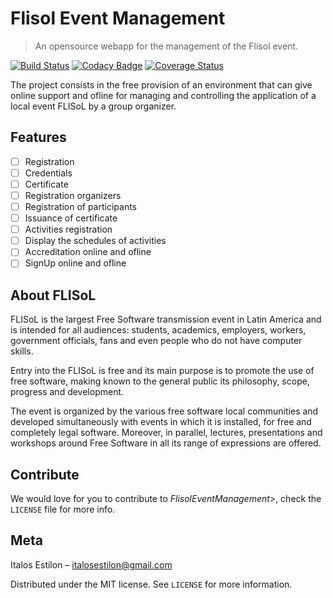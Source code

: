 # Flisol Event Management
> An opensource webapp for the management of the Flisol event.


[![Build Status](https://travis-ci.org/italosestilon/FlisolEventManagement.svg?branch=master)](https://travis-ci.org/italosestilon/FlisolEventManagement) [![Codacy Badge](https://api.codacy.com/project/badge/Grade/23367d47998a45cc8f14f1c7559dfc87)](https://www.codacy.com/app/italosestilon/FlisolEventManagement?utm_source=github.com&amp;utm_medium=referral&amp;utm_content=italosestilon/FlisolEventManagement&amp;utm_campaign=Badge_Grade) [![Coverage Status](https://coveralls.io/repos/github/italosestilon/FlisolEventManagement/badge.svg?branch=master)](https://coveralls.io/github/italosestilon/FlisolEventManagement?branch=master)

The project consists in the free provision of an environment that can give online support and ofline for managing and controlling the application of a local event FLISoL by a group organizer.

## Features

- [ ] Registration
- [ ] Credentials
- [ ] Certificate
- [ ] Registration organizers
- [ ] Registration of participants
- [ ] Issuance of certificate
- [ ] Activities registration
- [ ] Display the schedules of activities
- [ ] Accreditation online and ofline
- [ ] SignUp online and ofline

## About FLISoL

FLISoL is the largest Free Software transmission event in Latin America and is intended for all audiences: students, academics, employers, workers, government officials, fans and even people who do not have computer skills.

Entry into the FLISoL is free and its main purpose is to promote the use of free software, making known to the general public its philosophy, scope, progress and development.

The event is organized by the various free software local communities and developed simultaneously with events in which it is installed, for free and completely legal software. Moreover, in parallel, lectures, presentations and workshops around Free Software in all its range of expressions are offered.

## Contribute

We would love for you to contribute to *FlisolEventManagement>*, check the ``LICENSE`` file for more info.

## Meta

Italos Estilon – italosestilon@gmail.com 

Distributed under the MIT license. See ``LICENSE`` for more information.
